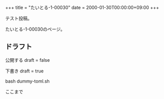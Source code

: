 +++
title = "たいとる-1-00030"
date = 2000-01-30T00:00:00+09:00
+++

テスト投稿。

たいとる-1-00030のページ。


## ドラフト

公開する
draft = false

下書き
draft = true

bash dummy-toml.sh

ここまで
